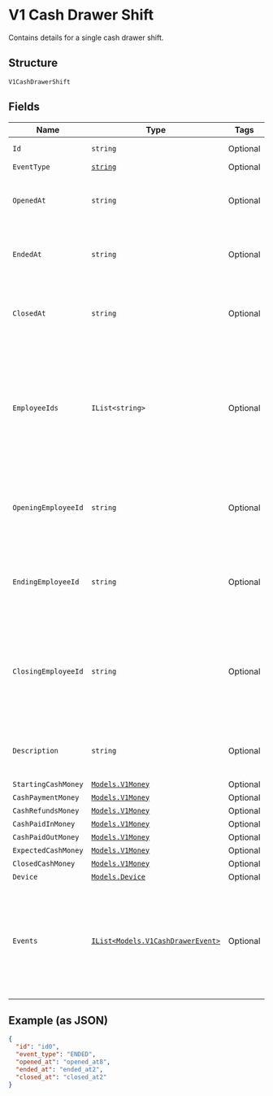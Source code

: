 
# V1 Cash Drawer Shift

Contains details for a single cash drawer shift.

## Structure

`V1CashDrawerShift`

## Fields

| Name | Type | Tags | Description |
|  --- | --- | --- | --- |
| `Id` | `string` | Optional | The shift's unique ID. |
| `EventType` | [`string`](/doc/models/v1-cash-drawer-shift-event-type.md) | Optional | - |
| `OpenedAt` | `string` | Optional | The time when the shift began, in ISO 8601 format. |
| `EndedAt` | `string` | Optional | The time when the shift ended, in ISO 8601 format. |
| `ClosedAt` | `string` | Optional | The time when the shift was closed, in ISO 8601 format. |
| `EmployeeIds` | `IList<string>` | Optional | The IDs of all employees that were logged into Square Register at some point during the cash drawer shift. |
| `OpeningEmployeeId` | `string` | Optional | The ID of the employee that started the cash drawer shift. |
| `EndingEmployeeId` | `string` | Optional | The ID of the employee that ended the cash drawer shift. |
| `ClosingEmployeeId` | `string` | Optional | The ID of the employee that closed the cash drawer shift by auditing the cash drawer's contents. |
| `Description` | `string` | Optional | A description of the cash drawer shift. |
| `StartingCashMoney` | [`Models.V1Money`](/doc/models/v1-money.md) | Optional | - |
| `CashPaymentMoney` | [`Models.V1Money`](/doc/models/v1-money.md) | Optional | - |
| `CashRefundsMoney` | [`Models.V1Money`](/doc/models/v1-money.md) | Optional | - |
| `CashPaidInMoney` | [`Models.V1Money`](/doc/models/v1-money.md) | Optional | - |
| `CashPaidOutMoney` | [`Models.V1Money`](/doc/models/v1-money.md) | Optional | - |
| `ExpectedCashMoney` | [`Models.V1Money`](/doc/models/v1-money.md) | Optional | - |
| `ClosedCashMoney` | [`Models.V1Money`](/doc/models/v1-money.md) | Optional | - |
| `Device` | [`Models.Device`](/doc/models/device.md) | Optional | - |
| `Events` | [`IList<Models.V1CashDrawerEvent>`](/doc/models/v1-cash-drawer-event.md) | Optional | All of the events (payments, refunds, and so on) that involved the cash drawer during the shift. |

## Example (as JSON)

```json
{
  "id": "id0",
  "event_type": "ENDED",
  "opened_at": "opened_at8",
  "ended_at": "ended_at2",
  "closed_at": "closed_at2"
}
```

